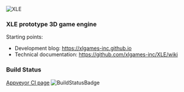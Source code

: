 ![XLE](https://github.com/xlgames-inc/XLE/wiki/images/xlelogo3.png)

### XLE prototype 3D game engine

Starting points: <BR>
* Development blog: https://xlgames-inc.github.io
* Technical documentation: https://github.com/xlgames-inc/XLE/wiki

### Build Status
[Appveyor CI page](https://ci.appveyor.com/project/djewsbury/xle)
![BuildStatusBadge](https://ci.appveyor.com/api/projects/status/github/xlgames-inc/xle?svg=true)
